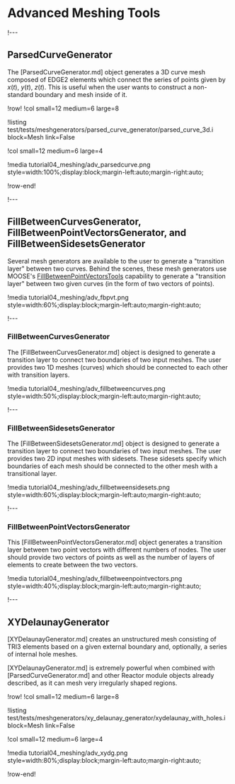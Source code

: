 # Advanced Meshing Tools

!---

## ParsedCurveGenerator

The [ParsedCurveGenerator.md] object generates a 3D curve mesh composed of EDGE2 elements which connect the series of points given by $x(t)$, $y(t)$, $z(t)$. This is useful when the user wants to construct a non-standard boundary and mesh inside of it.

!row!
!col small=12 medium=6 large=8

!listing test/tests/meshgenerators/parsed_curve_generator/parsed_curve_3d.i
         block=Mesh
         link=False

!col small=12 medium=6 large=4

!media tutorial04_meshing/adv_parsedcurve.png
       style=width:100%;display:block;margin-left:auto;margin-right:auto;

!row-end!

!---

## FillBetweenCurvesGenerator, FillBetweenPointVectorsGenerator, and FillBetweenSidesetsGenerator

Several mesh generators are available to the user to generate a "transition layer" between two curves. Behind the scenes, these mesh generators use MOOSE's [FillBetweenPointVectorsTools](FillBetweenPointVectorsTools.md) capability to generate a "transition layer" between two given curves (in the form of two vectors of points).

!media tutorial04_meshing/adv_fbpvt.png
       style=width:60%;display:block;margin-left:auto;margin-right:auto;

!---

### FillBetweenCurvesGenerator

The [FillBetweenCurvesGenerator.md] object is designed to generate a transition layer to connect two boundaries of two input meshes. The user provides two 1D meshes (curves) which should be connected to each other with transition layers.

!media tutorial04_meshing/adv_fillbetweencurves.png
       style=width:50%;display:block;margin-left:auto;margin-right:auto;

!---

### FillBetweenSidesetsGenerator

The [FillBetweenSidesetsGenerator.md] object is designed to generate a transition layer to connect two boundaries of two input meshes. The user provides two 2D input meshes with sidesets. These sidesets specify which boundaries of each mesh should be connected to the other mesh with a transitional layer.

!media tutorial04_meshing/adv_fillbetweensidesets.png
       style=width:60%;display:block;margin-left:auto;margin-right:auto;

!---

### FillBetweenPointVectorsGenerator

This [FillBetweenPointVectorsGenerator.md] object generates a transition layer between two point vectors with different numbers of nodes. The user should provide two vectors of points as well as the number of layers of elements to create between the two vectors.

!media tutorial04_meshing/adv_fillbetweenpointvectors.png
       style=width:40%;display:block;margin-left:auto;margin-right:auto;

!---

## XYDelaunayGenerator

[XYDelaunayGenerator.md] creates an unstructured mesh consisting of TRI3 elements based on a given external boundary and, optionally, a series of internal hole meshes.

[XYDelaunayGenerator.md] is extremely powerful when combined with [ParsedCurveGenerator.md] and other Reactor module objects already described, as it can mesh very irregularly shaped regions.

!row!
!col small=12 medium=6 large=8

!listing test/tests/meshgenerators/xy_delaunay_generator/xydelaunay_with_holes.i
         block=Mesh
         link=False

!col small=12 medium=6 large=4

!media tutorial04_meshing/adv_xydg.png
       style=width:80%;display:block;margin-left:auto;margin-right:auto;

!row-end!
